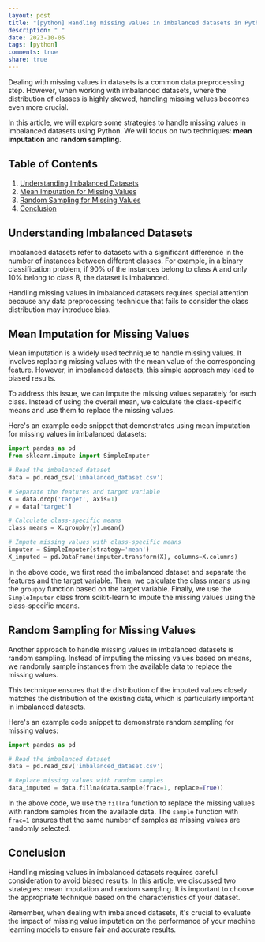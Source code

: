 ```yaml
---
layout: post
title: "[python] Handling missing values in imbalanced datasets in Python"
description: " "
date: 2023-10-05
tags: [python]
comments: true
share: true
---
```


Dealing with missing values in datasets is a common data preprocessing step. However, when working with imbalanced datasets, where the distribution of classes is highly skewed, handling missing values becomes even more crucial.

In this article, we will explore some strategies to handle missing values in imbalanced datasets using Python. We will focus on two techniques: **mean imputation** and **random sampling**.

## Table of Contents
1. [Understanding Imbalanced Datasets](#imbalanced-datasets)
2. [Mean Imputation for Missing Values](#mean-imputation)
3. [Random Sampling for Missing Values](#random-sampling)
4. [Conclusion](#conclusion)

## Understanding Imbalanced Datasets <a name="imbalanced-datasets"></a>

Imbalanced datasets refer to datasets with a significant difference in the number of instances between different classes. For example, in a binary classification problem, if 90% of the instances belong to class A and only 10% belong to class B, the dataset is imbalanced.

Handling missing values in imbalanced datasets requires special attention because any data preprocessing technique that fails to consider the class distribution may introduce bias.

## Mean Imputation for Missing Values <a name="mean-imputation"></a>

Mean imputation is a widely used technique to handle missing values. It involves replacing missing values with the mean value of the corresponding feature. However, in imbalanced datasets, this simple approach may lead to biased results.

To address this issue, we can impute the missing values separately for each class. Instead of using the overall mean, we calculate the class-specific means and use them to replace the missing values.

Here's an example code snippet that demonstrates using mean imputation for missing values in imbalanced datasets:

```python
import pandas as pd
from sklearn.impute import SimpleImputer

# Read the imbalanced dataset
data = pd.read_csv('imbalanced_dataset.csv')

# Separate the features and target variable
X = data.drop('target', axis=1)
y = data['target']

# Calculate class-specific means
class_means = X.groupby(y).mean()

# Impute missing values with class-specific means
imputer = SimpleImputer(strategy='mean')
X_imputed = pd.DataFrame(imputer.transform(X), columns=X.columns)
```

In the above code, we first read the imbalanced dataset and separate the features and the target variable. Then, we calculate the class means using the `groupby` function based on the target variable. Finally, we use the `SimpleImputer` class from scikit-learn to impute the missing values using the class-specific means.

## Random Sampling for Missing Values <a name="random-sampling"></a>

Another approach to handle missing values in imbalanced datasets is random sampling. Instead of imputing the missing values based on means, we randomly sample instances from the available data to replace the missing values.

This technique ensures that the distribution of the imputed values closely matches the distribution of the existing data, which is particularly important in imbalanced datasets.

Here's an example code snippet to demonstrate random sampling for missing values:

```python
import pandas as pd

# Read the imbalanced dataset
data = pd.read_csv('imbalanced_dataset.csv')

# Replace missing values with random samples
data_imputed = data.fillna(data.sample(frac=1, replace=True))
```

In the above code, we use the `fillna` function to replace the missing values with random samples from the available data. The `sample` function with `frac=1` ensures that the same number of samples as missing values are randomly selected.

## Conclusion <a name="conclusion"></a>

Handling missing values in imbalanced datasets requires careful consideration to avoid biased results. In this article, we discussed two strategies: mean imputation and random sampling. It is important to choose the appropriate technique based on the characteristics of your dataset.

Remember, when dealing with imbalanced datasets, it's crucial to evaluate the impact of missing value imputation on the performance of your machine learning models to ensure fair and accurate results.